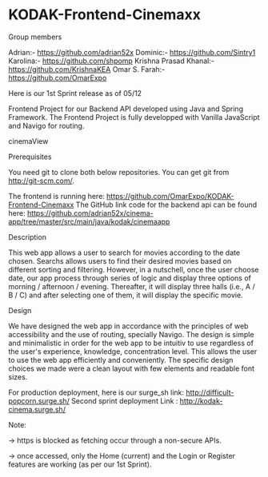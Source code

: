 # KODAK-Frontend-Cinemaxx

Group members

Adrian:- https://github.com/adrian52x Dominic:- https://github.com/Sintry1 Karolina:- https://github.com/shpomp Krishna Prasad Khanal:- https://github.com/KrishnaKEA Omar S. Farah:- https://github.com/OmarExpo

Here is our 1st Sprint release as of 05/12

Frontend Project for our Backend API developed using Java and Spring Framework. The Frontend Project is fully developped with Vanilla JavaScript and Navigo for routing.

cinemaView


Prerequisites

You need git to clone both below repositories. You can get git from http://git-scm.com/.


The frontend is running here: https://github.com/OmarExpo/KODAK-Frontend-Cinemaxx
The GitHub link code for the backend api can be found here: https://github.com/adrian52x/cinema-app/tree/master/src/main/java/kodak/cinemaapp


Description

This web app allows a user to search for movies according to the date chosen. Searchs allows users to find their desired movies based on different sorting and filtering. However, in a nutschell, once the user choose date, our app process through series of logic and display three options of morning / afternoon / evening. Thereafter, it will display three halls (i.e., A / B / C) and after selecting one of them, it will display the specific movie.


Design

We have designed the web app in accordance with the principles of web accessibility and the use of routing, specially Navigo. The design is simple and minimalistic in order for the web app to be intuitiv to use regardless of the user's experience, knowledge, concentration level. This allows the user to use the web app efficiently and conveniently. The specific design choices we made were a clean layout with few elements and readable font sizes.

For production deployment, here is our surge_sh link: http://difficult-popcorn.surge.sh/ Second sprint deployment Link : http://kodak-cinema.surge.sh/

Note:

-> https is blocked as fetching occur through a non-secure APIs.

-> once accessed, only the Home (current) and the Login or Register features are working (as per our 1st Sprint).
